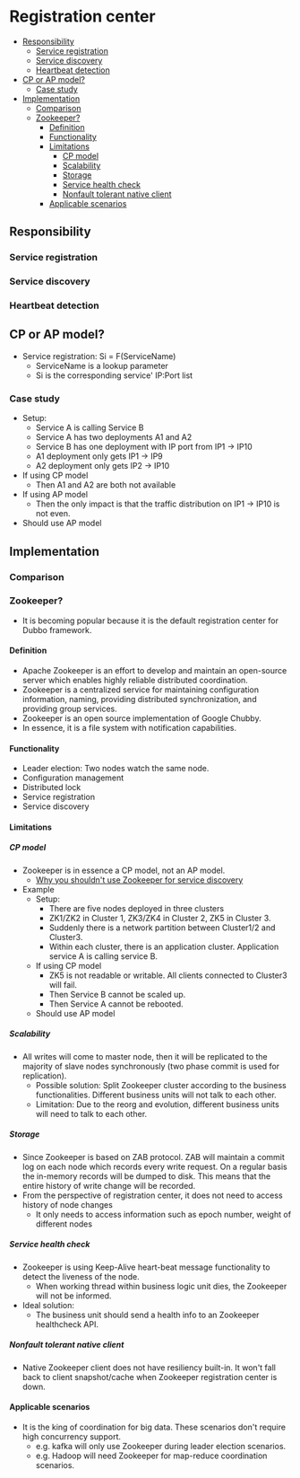 
# Registration center

<!-- MarkdownTOC -->

- [Responsibility](#responsibility)
	- [Service registration](#service-registration)
	- [Service discovery](#service-discovery)
	- [Heartbeat detection](#heartbeat-detection)
- [CP or AP model?](#cp-or-ap-model)
	- [Case study](#case-study)
- [Implementation](#implementation)
	- [Comparison](#comparison)
	- [Zookeeper?](#zookeeper)
		- [Definition](#definition)
		- [Functionality](#functionality)
		- [Limitations](#limitations)
			- [CP model](#cp-model)
			- [Scalability](#scalability)
			- [Storage](#storage)
			- [Service health check](#service-health-check)
			- [Nonfault tolerant native client](#nonfault-tolerant-native-client)
		- [Applicable scenarios](#applicable-scenarios)

<!-- /MarkdownTOC -->

## Responsibility
### Service registration
### Service discovery
### Heartbeat detection 

## CP or AP model?
* Service registration: Si = F(ServiceName)
	- ServiceName is a lookup parameter
	- Si is the corresponding service' IP:Port list

### Case study 
* Setup:
	- Service A is calling Service B
	- Service A has two deployments A1 and A2
	- Service B has one deployment with IP port from IP1 -> IP10
	- A1 deployment only gets IP1 -> IP9
	- A2 deployment only gets IP2 -> IP10
* If using CP model
	- Then A1 and A2 are both not available
* If using AP model
	- Then the only impact is that the traffic distribution on IP1 -> IP10 is not even. 
* Should use AP model

## Implementation

### Comparison

### Zookeeper?
* It is becoming popular because it is the default registration center for Dubbo framework. 

#### Definition
* Apache Zookeeper is an effort to develop and maintain an open-source server which enables highly reliable distributed coordination.
* Zookeeper is a centralized service for maintaining configuration information, naming, providing distributed synchronization, and providing group services. 
* Zookeeper is an open source implementation of Google Chubby.
* In essence, it is a file system with notification capabilities. 

#### Functionality
* Leader election: Two nodes watch the same node. 
* Configuration management
* Distributed lock
* Service registration
* Service discovery

#### Limitations
##### CP model
* Zookeeper is in essence a CP model, not an AP model. 
	* [Why you shouldn't use Zookeeper for service discovery](https://medium.com/knerd/eureka-why-you-shouldnt-use-zookeeper-for-service-discovery-4932c5c7e764)
* Example
	* Setup: 
		- There are five nodes deployed in three clusters
		- ZK1/ZK2 in Cluster 1, ZK3/ZK4 in Cluster 2, ZK5 in Cluster 3. 
		- Suddenly there is a network partition between Cluster1/2 and Cluster3. 
		- Within each cluster, there is an application cluster. Application service A is calling service B. 
	* If using CP model
		- ZK5 is not readable or writable. All clients connected to Cluster3 will fail. 
		- Then Service B cannot be scaled up. 
		- Then Service A cannot be rebooted.
	* Should use AP model

##### Scalability
* All writes will come to master node, then it will be replicated to the majority of slave nodes synchronously (two phase commit is used for replication). 
	- Possible solution: Split Zookeeper cluster according to the business functionalities. Different business units will not talk to each other. 
	- Limitation: Due to the reorg and evolution, different business units will need to talk to each other. 

##### Storage
* Since Zookeeper is based on ZAB protocol. ZAB will maintain a commit log on each node which records every write request. On a regular basis the in-memory records will be dumped to disk. This means that the entire history of write change will be recorded. 
* From the perspective of registration center, it does not need to access history of node changes
	- It only needs to access information such as epoch number, weight of different nodes

##### Service health check
* Zookeeper is using Keep-Alive heart-beat message functionality to detect the liveness of the node. 
	- When working thread within business logic unit dies, the Zookeeper will not be informed. 
* Ideal solution:
	- The business unit should send a health info to an Zookeeper healthcheck API. 

##### Nonfault tolerant native client
* Native Zookeeper client does not have resiliency built-in. It won't fall back to client snapshot/cache when Zookeeper registration center is down. 

#### Applicable scenarios
* It is the king of coordination for big data. These scenarios don't require high concurrency support. 
	- e.g. kafka will only use Zookeeper during leader election scenarios. 
	- e.g. Hadoop will need Zookeeper for map-reduce coordination scenarios.